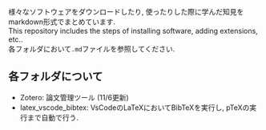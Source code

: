 
様々なソフトウェアをダウンロードしたり, 使ったりした際に学んだ知見をmarkdown形式でまとめています.  
This repository includes the steps of installing software, adding extensions, etc..  
各フォルダにおいて`.md`ファイルを参照してください.

## 各フォルダについて
- Zotero: 論文管理ツール (11/6更新)
- latex_vscode_bibtex: VsCodeのLaTeXにおいてBibTeXを実行し, pTeXの実行まで自動で行う.
